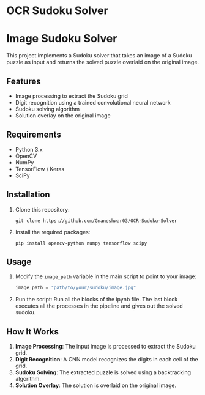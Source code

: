 # OCR Sudoku Solver

# Image Sudoku Solver

This project implements a Sudoku solver that takes an image of a Sudoku puzzle as input and returns the solved puzzle overlaid on the original image.

## Features

- Image processing to extract the Sudoku grid
- Digit recognition using a trained convolutional neural network
- Sudoku solving algorithm
- Solution overlay on the original image

## Requirements

- Python 3.x
- OpenCV
- NumPy
- TensorFlow / Keras
- SciPy

## Installation

1. Clone this repository:
   ```
   git clone https://github.com/Gnaneshwar03/OCR-Sudoku-Solver
   ```

2. Install the required packages:
   ```
   pip install opencv-python numpy tensorflow scipy
   ```

## Usage

1. Modify the `image_path` variable in the main script to point to your image:
   ```python
   image_path = "path/to/your/sudoku/image.jpg"
   ```

2. Run the script:
   Run all the blocks of the ipynb file. The last block executes all the processes in the pipeline and gives out the solved sudoku.

## How It Works

1. **Image Processing**: The input image is processed to extract the Sudoku grid.
2. **Digit Recognition**: A CNN model recognizes the digits in each cell of the grid.
3. **Sudoku Solving**: The extracted puzzle is solved using a backtracking algorithm.
4. **Solution Overlay**: The solution is overlaid on the original image.
